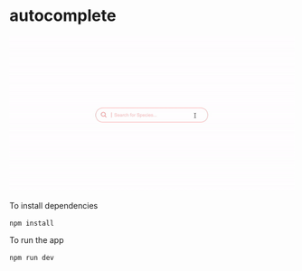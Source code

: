 # autocomplete

![](speciesautocomplete.gif)

To install dependencies 
```
npm install
```
To run the app
```
npm run dev
```